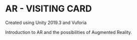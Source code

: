 # AR - VISITING CARD

Created using Unity 2019.3 and Vuforia

Introduction to AR and the possibilities of Augmented Reality.
